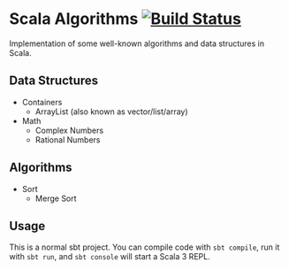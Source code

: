 # Scala Algorithms [![Build Status](https://app.travis-ci.com/zbyju/scala-algorithms.svg?branch=main)](https://app.travis-ci.com/zbyju/scala-algorithms)

Implementation of some well-known algorithms and data structures in Scala.

## Data Structures

- Containers
  - ArrayList (also known as vector/list/array)
- Math
  - Complex Numbers
  - Rational Numbers

## Algorithms

- Sort
  - Merge Sort

## Usage

This is a normal sbt project. You can compile code with `sbt compile`, run it with `sbt run`, and `sbt console` will start a Scala 3 REPL.
